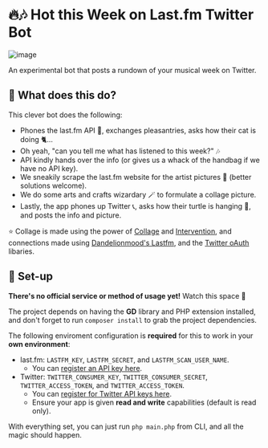 # 🔥🎶 Hot this Week on Last.fm Twitter Bot
![image](https://user-images.githubusercontent.com/11209477/140100977-282622a4-13cd-48c1-bdd6-8dc0fe5d2731.png)

An experimental bot that posts a rundown of your musical week on Twitter.

## 🤔 What does this do?
This clever bot does the following:
* Phones the last.fm API 📲, exchanges pleasantries, asks how their cat is doing 🐈...
* Oh yeah, "can you tell me what <user> has listened to this week?" 🎶
* API kindly hands over the info (or gives us a whack of the handbag if we have no API key).
* We sneakily scrape the last.fm website for the artist pictures 🤫 (better solutions welcome).
* We do some arts and crafts wizardary 🪄 to formulate a collage picture.
* Lastly, the app phones up Twitter 📞, asks how their turtle is hanging 🐢, and posts the info and picture.

⭐ Collage is made using the power of [Collage][tzsk/collage] and [Intervention][intervention], and connections made using [Dandelionmood's Lastfm][dandelionmood/lastfm], and the [Twitter oAuth][abraham/twitteroauth] libaries.

## 🚀 Set-up
**There's no official service or method of usage yet!** Watch this space 👀

The project depends on having the **GD** library and PHP extension installed, and don't forget to run `composer install` to grab the project dependencies.

The following enviroment configuration is **required** for this to work in your **own environment**:

* last.fm: `LASTFM_KEY`, `LASTFM_SECRET`, and `LASTFM_SCAN_USER_NAME`.
  * You can [register an API key here](https://www.last.fm/api/account/create).
* Twitter: `TWITTER_CONSUMER_KEY`, `TWITTER_CONSUMER_SECRET`, `TWITTER_ACCESS_TOKEN`, and `TWITTER_ACCESS_TOKEN`.
  * You can [register for Twitter API keys here](https://developer.twitter.com/en/portal/dashboard).
  * Ensure your app is given **read and write** capabilities (default is read only).

With everything set, you can just run `php main.php` from CLI, and all the magic should happen.

[dandelionmood/lastfm]: https://github.com/dandelionmood/php-lastfm
[abraham/twitteroauth]: https://twitteroauth.com/
[tzsk/collage]: https://github.com/tzsk/collage
[intervention]: http://image.intervention.io/
